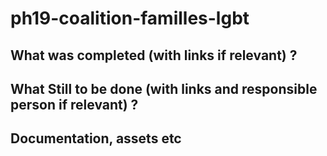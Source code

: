 # ph19-coalition-familles-lgbt


## What was completed (with links if relevant) ?


## What Still to be done (with links and responsible person if relevant) ?


## Documentation, assets etc 
